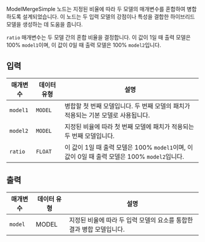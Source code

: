 
ModelMergeSimple 노드는 지정된 비율에 따라 두 모델의 매개변수를 혼합하여 병합하도록 설계되었습니다. 이 노드는 두 입력 모델의 강점이나 특성을 결합한 하이브리드 모델을 생성하는 데 도움을 줍니다.

`ratio` 매개변수는 두 모델 간의 혼합 비율을 결정합니다. 이 값이 1일 때 출력 모델은 100% `model1`이며, 이 값이 0일 때 출력 모델은 100% `model2`입니다.

## 입력

| 매개변수 | 데이터 유형 | 설명                                                                                          |
| -------- | ----------- | --------------------------------------------------------------------------------------------- |
| `model1` | `MODEL`     | 병합할 첫 번째 모델입니다. 두 번째 모델의 패치가 적용되는 기본 모델로 사용됩니다.             |
| `model2` | `MODEL`     | 지정된 비율에 따라 첫 번째 모델에 패치가 적용되는 두 번째 모델입니다.                         |
| `ratio`  | `FLOAT`     | 이 값이 1일 때 출력 모델은 100% `model1`이며, 이 값이 0일 때 출력 모델은 100% `model2`입니다. |

## 출력

| 매개변수 | 데이터 유형 | 설명                                                                  |
| -------- | ----------- | --------------------------------------------------------------------- |
| `model`  | MODEL       | 지정된 비율에 따라 두 입력 모델의 요소를 통합한 결과 병합 모델입니다. |
